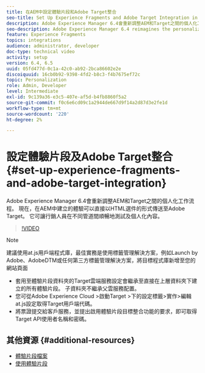 ```yaml
---
title: 在AEM中設定體驗片段和Adobe Target整合
seo-title: Set Up Experience Fragments and Adobe Target Integration in AEM
description: Adobe Experience Manager 6.4會重新調整AEM和Target之間的個人化工作流程。 現在，在AEM中建立的體驗可以直接以HTML選件的形式傳送至Adobe Target。 它可讓行銷人員在不同管道間順暢地測試及個人化內容。
seo-description: Adobe Experience Manager 6.4 reimagines the personalization workflow between AEM and Target. Experiences created within AEM can now be delivered directly to Adobe Target as HTML Offers. It allows Marketers to seamlessly test and personalize content across different channels.
feature: Experience Fragments
topics: integrations
audience: administrator, developer
doc-type: technical video
activity: setup
version: 6.4, 6.5
uuid: 05fd477d-0c1a-42c0-ab92-2bca86602e2e
discoiquuid: 16cb0b92-9398-4fd2-b8c3-f4b7675ef72c
topic: Personalization
role: Admin, Developer
level: Intermediate
exl-id: 9c139a36-e3c5-407e-af5d-b4fb8860f5a2
source-git-commit: f0c6e6cd09c1a2944de667d9f14a2d87d3e2fe1d
workflow-type: tm+mt
source-wordcount: '220'
ht-degree: 2%

---
```


# 設定體驗片段及Adobe Target整合{#set-up-experience-fragments-and-adobe-target-integration}

Adobe Experience Manager 6.4會重新調整AEM和Target之間的個人化工作流程。 現在，在AEM中建立的體驗可以直接以HTML選件的形式傳送至Adobe Target。 它可讓行銷人員在不同管道間順暢地測試及個人化內容。

>[!VIDEO](https://video.tv.adobe.com/v/22380/?quality=9&learn=on)

>[!NOTE]
>
>建議使用at.js用戶端程式庫，最佳實務是使用標籤管理解決方案，例如Launch by Adobe、AdobeDTM或任何第三方標籤管理解決方案，將目標程式庫新增至您的網站頁面

* 套用至體驗片段資料夾的Target雲端服務設定會繼承至直接在上層資料夾下建立的所有體驗片段。 子資料夾不繼承父雲服務配置。
* 您可從Adobe Experience Cloud >啟動Target >下的設定標籤>實作>編輯at.js設定取得Target用戶端代碼。
* 將票證提交給客戶服務，並提出啟用體驗片段目標整合功能的要求，即可取得Target API使用者名稱和密碼。

## 其他資源 {#additional-resources}

* [體驗片段檔案](https://helpx.adobe.com/experience-manager/6-5/sites/authoring/using/experience-fragments.html)
* [使用體驗片段](/help/sites/experience-fragments/experience-fragments-feature-video-use.md)
